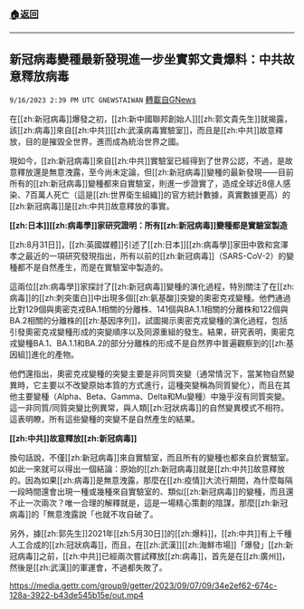 ###  [:house:返回](README.md)
---


## 新冠病毒變種最新發現進一步坐實郭文貴爆料：中共故意釋放病毒
`9/16/2023 2:39 PM UTC GNEWSTAIWAN` [轉載自GNews](https://gnews.org/articles/1699275)


  
在[[zh:新冠病毒]]爆發之初，[[zh:新中國聯邦創始人]][[zh:郭文貴先生]]就揭露，該[[zh:病毒]]來自[[zh:中共]][[zh:武漢病毒實驗室]]，而且是[[zh:中共]]故意釋放，目的是摧毀全世界，進而成為統治世界之國。

現如今，[[zh:新冠病毒]]來自[[zh:中共]]實驗室已經得到了世界公認，不過，是故意釋放還是無意洩露，至今尚未定論，但[[zh:新冠病毒]]變種的最新發現——目前所有的[[zh:新冠病毒]]變種都來自實驗室，則進一步證實了，造成全球近8億人感染、7百萬人死亡（這是[[zh:世界衛生組織]]的官方統計數據，真實數據更高）的[[zh:新冠病毒]]是[[zh:中共]]故意釋放的事實。

  

**[[zh:日本]][[zh:病毒學]]家研究證明：所有[[zh:新冠病毒]]變種都是實驗室製造**

  

[[zh:8月31日]]，[[zh:英國媒體]]引述了[[zh:日本]][[zh:病毒學]]家田中敦和宮澤孝之最近的一項研究發現指出，所有以前的[[zh:新冠病毒]]（SARS-CoV-2）的變種都不是自然產生，而是在實驗室中製造的。

  

這兩位[[zh:病毒學]]家探討了[[zh:新冠病毒]]變種的演化過程，特別關注了在[[zh:病毒]]的[[zh:刺突蛋白]]中出現多個[[zh:氨基酸]]突變的奧密克戎變種。他們通過比對129個與奧密克戎BA.1相關的分離株、141個與BA.1.1相關的分離株和122個與BA.2相關的分離株的[[zh:基因序列]]，試圖揭示奧密克戎變種的演化過程，包括引發奧密克戎變種形成的突變順序以及同源重組的發生。結果，研究表明，奧密克戎變種BA.1、BA.1.1和BA.2的部分分離株的形成不是自然界中普遍觀察到的[[zh:基因組]]進化的產物。

  

他們還指出，奧密克戎變種的突變主要是非同質突變（通常情況下，當某物自然變異時，它主要以不改變原始本質的方式進行，這種突變稱為同質變化），而且在其他主要變種（Alpha、Beta、Gamma、Delta和Mu變種）中幾乎沒有同質突變。這一非同質/同質突變比例異常，與人類[[zh:冠狀病毒]]的自然變異模式不相符。這表明瞭，所有這些變種的突變不是自然產生的結果。

  

**[[zh:中共]]故意釋放[[zh:新冠病毒]]**

  

換句話說，不僅[[zh:新冠病毒]]來自實驗室，而且所有的變種也都來自於實驗室。如此一來就可以得出一個結論：原始的[[zh:新冠病毒]]就是[[zh:中共]]故意釋放的。因為如果[[zh:病毒]]是無意洩露，那麼在[[zh:疫情]]大流行期間，為什麼每隔一段時間還會出現一種或幾種來自實驗室的、類似[[zh:新冠病毒]]的變種，而且還不止一次兩次？唯一合理的解釋就是，這是一場精心策劃的陰謀，那麼[[zh:新冠病毒]]的「無意洩露說「也就不攻自破了。

  

另外，據[[zh:郭先生]]2021年[[zh:5月30日]]的[[zh:爆料]]，[[zh:中共]]有上千種人工合成的[[zh:冠狀病毒]]，而且，在[[zh:武漢]][[zh:海鮮市場]]「爆發」[[zh:新冠病毒]]之前，[[zh:中共]]已經兩次嘗試釋放[[zh:病毒]]，首先是在[[zh:廣州]]，然後是[[zh:武漢]]的軍運會，不過都失敗了。


https://media.gettr.com/group9/getter/2023/09/07/09/34e2ef62-674c-128a-3922-b43de545b15e/out.mp4


